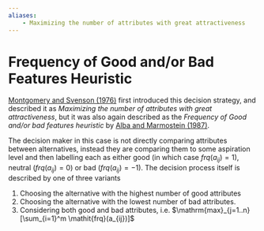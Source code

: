 ```yaml
---
aliases:
    - Maximizing the number of attributes with great attractiveness
---
```

# Frequency of Good and/or Bad Features Heuristic

[Montgomery and Svenson (1976)](#montgomery76) first introduced this decision strategy, and described it as *Maximizing the number of attributes with great attractiveness*, but it was also again described as the *Frequency of Good and/or bad features heuristic* by [Alba and Marmostein (1987)](#alba87).

The decision maker in this case is not directly comparing attributes between alternatives, instead they are comparing them to some aspiration level and then labelling each as either good (in which case $\mathit{frq}(a_{ij}) = 1$), neutral ($\mathit{frq}(a_{ij}) = 0$) or bad ($\mathit{frq}(a_{ij}) = -1$). The decision process itself is described by one of three variants

1.  Choosing the alternative with the highest number of good attributes
2.  Choosing the alternative with the lowest number of bad attributes.
3.  Considering both good and bad attributes, i.e.     $\mathrm{max}_{j=1..n}[\sum_{i=1}^m \mathit{frq}(a_{ij})]$